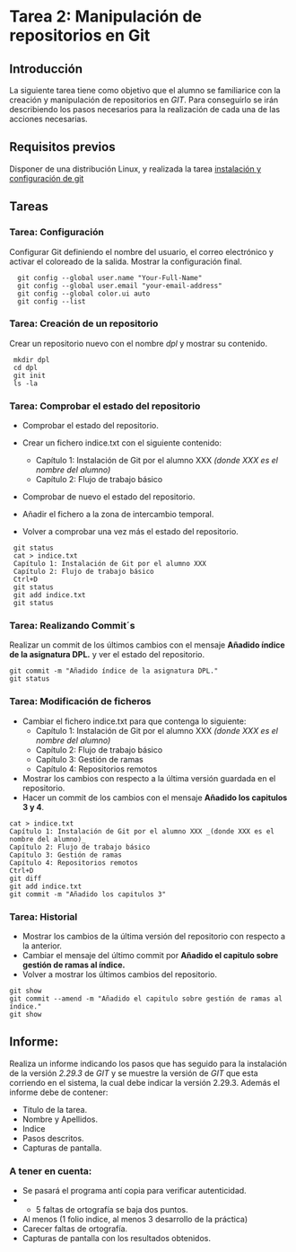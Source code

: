 # Tarea 2: Manipulación de repositorios en Git

## Introducción

 La siguiente tarea tiene como objetivo que el alumno se familiarice con la creación y manipulación de repositorios en _GIT_. Para conseguirlo se irán describiendo los pasos necesarios para la realización de cada una de las acciones necesarias. 

## Requisitos previos

 Disponer de una distribución Linux, y realizada la tarea [instalación y configuración de git](instalacion-git.md)  


## Tareas

### Tarea: Configuración

 Configurar Git definiendo el nombre del usuario, el correo electrónico y activar el coloreado de la salida. Mostrar la configuración final.
 
```
  git config --global user.name "Your-Full-Name"
  git config --global user.email "your-email-address"
  git config --global color.ui auto
  git config --list
```

### Tarea: Creación de un repositorio

 Crear un repositorio nuevo con el nombre _dpl_ y mostrar su contenido.

```
 mkdir dpl
 cd dpl
 git init
 ls -la
 ```

### Tarea: Comprobar el estado del repositorio

 - Comprobar el estado del repositorio.

 - Crear un fichero indice.txt con el siguiente contenido:
   - Capítulo 1: Instalación de Git por el alumno XXX _(donde XXX es el nombre del alumno)_
   - Capítulo 2: Flujo de trabajo básico
 - Comprobar de nuevo el estado del repositorio.
 - Añadir el fichero a la zona de intercambio temporal.
 - Volver a comprobar una vez más el estado del repositorio.

```
 git status
 cat > indice.txt
 Capítulo 1: Instalación de Git por el alumno XXX
 Capítulo 2: Flujo de trabajo básico
 Ctrl+D
 git status
 git add indice.txt
 git status
``` 

### Tarea: Realizando Commit´s 

 Realizar un commit de los últimos cambios con el mensaje __Añadido índice de la asignatura DPL.__ y ver el estado del repositorio.

```
git commit -m "Añadido índice de la asignatura DPL."
git status
``` 

### Tarea: Modificación de ficheros

 - Cambiar el fichero indice.txt para que contenga lo siguiente:
   - Capítulo 1: Instalación de Git por el alumno XXX _(donde XXX es el nombre del alumno)_
   - Capítulo 2: Flujo de trabajo básico
   - Capítulo 3: Gestión de ramas
   - Capítulo 4: Repositorios remotos
 - Mostrar los cambios con respecto a la última versión guardada en el repositorio.
 - Hacer un commit de los cambios con el mensaje __Añadido los capitulos 3 y 4__.

```
cat > indice.txt
Capítulo 1: Instalación de Git por el alumno XXX _(donde XXX es el nombre del alumno)_
Capítulo 2: Flujo de trabajo básico
Capítulo 3: Gestión de ramas
Capítulo 4: Repositorios remotos
Ctrl+D
git diff
git add indice.txt
git commit -m "Añadido los capitulos 3"
``` 

### Tarea: Historial

 - Mostrar los cambios de la última versión del repositorio con respecto a la anterior.
 - Cambiar el mensaje del último commit por __Añadido el capitulo sobre gestión de ramas al índice.__
 - Volver a mostrar los últimos cambios del repositorio.

```
git show
git commit --amend -m "Añadido el capitulo sobre gestión de ramas al índice."
git show
```


## Informe:

Realiza un informe indicando los pasos que has seguido para la instalación de la versión _2.29.3_ de _GIT_ y se muestre la versión de _GIT_ que esta corriendo en el sistema, la cual debe indicar la versión 2.29.3.
Además el informe debe de contener:
 - Titulo de la tarea.
 - Nombre y Apellidos.
 - Indice
 - Pasos descritos.
 - Capturas de pantalla.

### A tener en cuenta:
- Se pasará el programa antí copia para verificar autenticidad.
- + 5 faltas de ortografía se baja dos puntos.
- Al menos (1 folio indice, al menos 3 desarrollo de la práctica)
- Carecer faltas de ortografía.
- Capturas de pantalla con los resultados obtenidos. 
